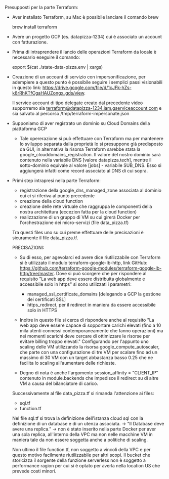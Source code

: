 Presupposti per la parte Terraform:
- Aver installato Terraform, su Mac è possibile lanciare il comando brew

  brew install terraform

- Avere un progetto GCP (es. datapizza-1234) cui è associato un account con fatturazione.

- Prima di intraprendere il lancio delle operazioni Terraform da locale è necessario eseguire il comando:

  export $(cat ./state-data-pizza.env | xargs)

- Creazione di un account di servizio con impersonificazione, per adempiere a questo punto è possibile seguire i semplici passi visionabili in questo link: https://drive.google.com/file/d/1cJFk-hZs-k8rRhKTfCgaHAUZongx_gds/view.

  Il service account di tipo delegate creato dal precedente video supporremo sia terraform@datapizza-1234.iam.gserviceaccount.com e sia salvato al percorso /tmp/terraform-impersonate.json

- Supponiamo di aver registrato un dominio su Cloud Domains della piattaforma GCP
  - Tale opererazione si può effettuare con Terraform ma per mantenere lo sviluppo separata dalla proprietà lo si presuppone già predisposto da GUI, in alternativa la risorsa Terraform sarebbe stata la google_clouddomains_registration.
  Il valore del nostro dominio sarà contenuto nella variabile DNS [valore datapizza.tech], mentre il sotto-dominio equivale al valore [jobs] - variabile SUB_DNS. Esso si aggiungerà infatti come record associato al DNS di cui sopra.

- Primi step intrapresi nella parte Terraform:
  - registrazione della google_dns_managed_zone associata al dominio cui ci si riferiva al punto precedente
  - creazione della cloud function
  - creazione delle rete virtuale che raggruppa le componenti della nostra architettura (eccezion fatta per la cloud function)
  - realizzazione di un gruppo di VM su cui girerà Docker per l'orchestrazione dei micro-servizi (file data_pizza.tf)

  Tra questi files uno su cui preme effettuare delle precisazioni è sicuramente il file data_pizza.tf.

  PRECISAZIONI:
    - Su di esso, per agevolarci ed avere dice riutilizzabile con Terraform si è utilizzato il modulo terraform-google-lb-http, link GitHub: https://github.com/terraform-google-modules/terraform-google-lb-http/tree/master.
    Dove si può scorgere che per rispondere al requisito "La web app deve essere distribuita globalmente e accessibile solo in https" si sono utilizzati i parametri:
      - managed_ssl_certificate_domains [delegando a GCP la gestione dei certificati SSL]
      - https_redirect, per il redirect in maniera da essere accessibile solo in HTTPS

    - Inoltre in questo file si cerca di rispondere anche al requisito
      "La web app deve essere capace di sopportare carichi elevati (fino a 10 mila utenti connessi contemporaneamente che fanno operazioni) ma nei momenti scarichi deve cercare di ottimizzare le risorse per evitare billing troppo elevati."
      Configurando per l'appunto uno scaling delle VM utilizzando la risorsa google_compute_autoscaler, che parte con una configurazione di tre VM per scalare fino ad un massimo di 30 VM con un target abbastanza basso 0.25 che ne facilita lo scaling all'aumentare delle richieste.

    - Degno di nota è anche l'argomento
        session_affinity = "CLIENT_IP" contenuto in module.backends
      che impedisce il redirect su di altre VM a causa del bilanciatore di carico.

  Successivamente al file data_pizza.tf si rimanda l'attenzione ai files:
  - sql.tf
  - function.tf

  Nel file sql.tf si trova la definizione dell'istanza cloud sql con la definizione di un database e di un utenza associata.
  -> "Il Database deve avere una replica." -> non è stato inserito nella parte Docker per aver una sola replica, all'interno della VPC ma non nelle macchine VM in maniera tale da non essere soggetta anche a politiche di scaling.

  Non ultimo il file function.tf, non soggetto a vincoli della VPC e per questo motivo facilmente riutilizzabile per altri scopi. Il bucket che storicizza il sorgente della funzione serverless non è soggetto a performance ragion per cui si è optato per averla nella location US che prevede costi minori.
